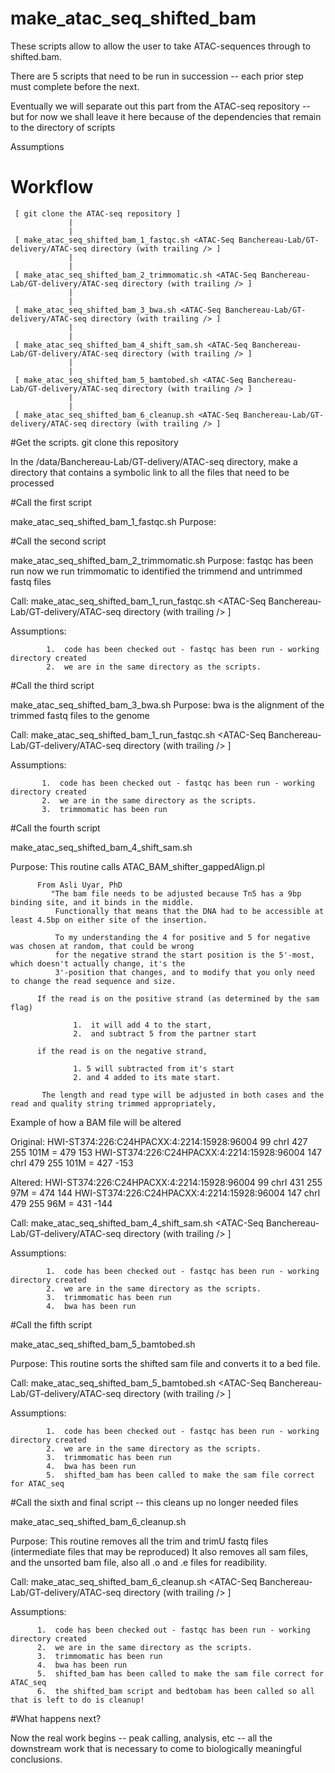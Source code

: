 # make_atac_seq_shifted_bam
These scripts allow to allow the user to take ATAC-sequences through to shifted.bam.

There are 5 scripts that need to be run in succession -- each prior step must complete before the next.

Eventually we will separate out this part from the ATAC-seq repository -- but for now we shall leave it here
because of the dependencies that remain to the directory of scripts

Assumptions

# Workflow
      
     [ git clone the ATAC-seq repository ]
                 |
                 |
     [ make_atac_seq_shifted_bam_1_fastqc.sh <ATAC-Seq Banchereau-Lab/GT-delivery/ATAC-seq directory (with trailing /> ]
                 |
                 |
     [ make_atac_seq_shifted_bam_2_trimmomatic.sh <ATAC-Seq Banchereau-Lab/GT-delivery/ATAC-seq directory (with trailing /> ]
                 |
                 |
     [ make_atac_seq_shifted_bam_3_bwa.sh <ATAC-Seq Banchereau-Lab/GT-delivery/ATAC-seq directory (with trailing /> ]
                 |
                 |
     [ make_atac_seq_shifted_bam_4_shift_sam.sh <ATAC-Seq Banchereau-Lab/GT-delivery/ATAC-seq directory (with trailing /> ]
                 |
                 |
     [ make_atac_seq_shifted_bam_5_bamtobed.sh <ATAC-Seq Banchereau-Lab/GT-delivery/ATAC-seq directory (with trailing /> ]
                 |
                 |
     [ make_atac_seq_shifted_bam_6_cleanup.sh <ATAC-Seq Banchereau-Lab/GT-delivery/ATAC-seq directory (with trailing /> ]

#Get the scripts.
git clone this repository

  In the /data/Banchereau-Lab/GT-delivery/ATAC-seq directory, make a directory that contains a symbolic link to all the files
  that need to be processed 

#Call the first script

  make_atac_seq_shifted_bam_1_fastqc.sh
  Purpose:   
            
#Call the second script
  
  make_atac_seq_shifted_bam_2_trimmomatic.sh
  Purpose:  fastqc has been run now we run trimmomatic to identified the trimmend and untrimmed fastq files

  Call:     make_atac_seq_shifted_bam_1_run_fastqc.sh <ATAC-Seq Banchereau-Lab/GT-delivery/ATAC-seq directory (with trailing /> ]

  Assumptions:  

            1.  code has been checked out - fastqc has been run - working directory created
            2.  we are in the same directory as the scripts.


#Call the third script

  make_atac_seq_shifted_bam_3_bwa.sh 
  Purpose:  bwa is the alignment of the trimmed fastq files to the genome

  Call:     make_atac_seq_shifted_bam_1_run_fastqc.sh <ATAC-Seq Banchereau-Lab/GT-delivery/ATAC-seq directory (with trailing /> ]

  Assumptions:  

           1.  code has been checked out - fastqc has been run - working directory created
           2.  we are in the same directory as the scripts.
           3.  trimmomatic has been run

#Call the fourth script

  make_atac_seq_shifted_bam_4_shift_sam.sh

  Purpose: This routine calls ATAC_BAM_shifter_gappedAlign.pl

          
          From Asli Uyar, PhD
             "The bam file needs to be adjusted because Tn5 has a 9bp binding site, and it binds in the middle.  
              Functionally that means that the DNA had to be accessible at least 4.5bp on either site of the insertion.

              To my understanding the 4 for positive and 5 for negative was chosen at random, that could be wrong
              for the negative strand the start position is the 5'-most, which doesn't actually change, it's the 
              3'-position that changes, and to modify that you only need to change the read sequence and size.

          If the read is on the positive strand (as determined by the sam flag) 

                  1.  it will add 4 to the start, 
                  2.  and subtract 5 from the partner start

          if the read is on the negative strand, 

                  1. 5 will subtracted from it's start 
                  2. and 4 added to its mate start.

           The length and read type will be adjusted in both cases and the read and quality string trimmed appropriately,

 Example of how a BAM file will be altered

 Original:
 HWI-ST374:226:C24HPACXX:4:2214:15928:96004      99      chrI    427     255     101M    =       479     153 
 HWI-ST374:226:C24HPACXX:4:2214:15928:96004      147     chrI    479     255     101M    =       427     -153 

 Altered:
 HWI-ST374:226:C24HPACXX:4:2214:15928:96004      99      chrI    431     255     97M    =       474     144 
 HWI-ST374:226:C24HPACXX:4:2214:15928:96004      147     chrI    479     255     96M    =       431     -144 

 Call:     make_atac_seq_shifted_bam_4_shift_sam.sh <ATAC-Seq Banchereau-Lab/GT-delivery/ATAC-seq directory (with trailing /> ]

 Assumptions:  

            1.  code has been checked out - fastqc has been run - working directory created
            2.  we are in the same directory as the scripts.
            3.  trimmomatic has been run
            4.  bwa has been run


#Call the fifth script

  make_atac_seq_shifted_bam_5_bamtobed.sh

  Purpose: This routine sorts the shifted sam file and converts it to a bed file.

  Call:     make_atac_seq_shifted_bam_5_bamtobed.sh <ATAC-Seq Banchereau-Lab/GT-delivery/ATAC-seq directory (with trailing /> ]

  Assumptions:  

            1.  code has been checked out - fastqc has been run - working directory created
            2.  we are in the same directory as the scripts.
            3.  trimmomatic has been run
            4.  bwa has been run
            5.  shifted_bam has been called to make the sam file correct for ATAC_seq
           

#Call the sixth and final script -- this cleans up no longer needed files

  make_atac_seq_shifted_bam_6_cleanup.sh

  Purpose: This routine removes all the trim and trimU fastq files (intermediate files that may be reproduced)
           It also removes all sam files, and the unsorted bam file, also all .o and .e files for readibility.

 Call:     make_atac_seq_shifted_bam_6_cleanup.sh <ATAC-Seq Banchereau-Lab/GT-delivery/ATAC-seq directory (with trailing /> ]

 Assumptions:  

          1.  code has been checked out - fastqc has been run - working directory created
          2.  we are in the same directory as the scripts.
          3.  trimmomatic has been run
          4.  bwa has been run
          5.  shifted_bam has been called to make the sam file correct for ATAC_seq
          6.  the shifted_bam script and bedtobam has been called so all that is left to do is cleanup!

#What happens next?

  Now the real work begins -- peak calling, analysis, etc -- all the downstream work that is necessary
  to come to biologically meaningful conclusions.





